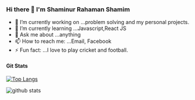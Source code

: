 ### Hi there 👋 I'm Shaminur Rahaman Shamim


- 🔭 I’m currently working on ...problem solving and my personal projects.
- 🌱 I’m currently learning ...Javascript,React JS
- 💬 Ask me about ...anything
- 📫 How to reach me: ...Email, Facebook
- ⚡ Fun fact: ...I love to play cricket and football.

#### Git Stats

[![Top Langs](https://github-readme-stats.vercel.app/api/top-langs/?username=shamim392)](https://github.com/anuraghazra/github-readme-stats)

![github stats](https://github-readme-stats.vercel.app/api?username=shamim392&theme=tokyonight)

